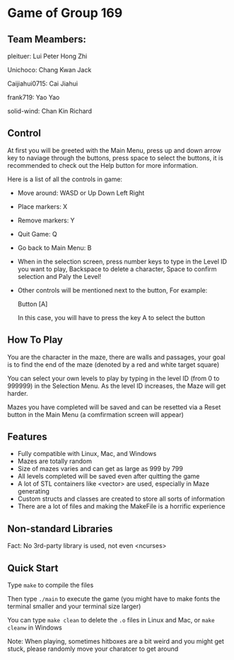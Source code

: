 # Game of Group 169 

## Team Meambers: 

pleituer: Lui Peter Hong Zhi

Unichoco: Chang Kwan Jack

Caijiahui0715: Cai Jiahui

frank719: Yao Yao

solid-wind: Chan Kin Richard


## Control

At first you will be greeted with the Main Menu, press up and down arrow key to naviage through the buttons, press space to select the buttons, it is recommended to check out the Help button for more information.

Here is a list of all the controls in game:

- Move around: WASD or Up Down Left Right
- Place markers: X
- Remove markers: Y
- Quit Game: Q
- Go back to Main Menu: B
- When in the selection screen, press number keys to type in the Level ID you want to play, Backspace to delete a character, Space to confirm selection and Paly the Level!
- Other controls will be mentioned next to the button, For example:
    
    Button [A]
    
    In this case, you will have to press the key A to select the button

## How To Play

You are the character in the maze, there are walls and passages, your goal is to find the end of the maze (denoted by a red and white target square)

You can select your own levels to play by typing in the level ID (from 0 to 999999) in the Selection Menu. As the level ID increases, the Maze will get harder. 

Mazes you have completed will be saved and can be resetted via a Reset button in the Main Menu (a comfirmation screen will appear)

## Features

- Fully compatible with Linux, Mac, and Windows
- Mazes are totally random
- Size of mazes varies and can get as large as 999 by 799
- All levels completed will be saved even after quitting the game
- A lot of STL containers like \<vector\> are used, especially in Maze generating
- Custom structs and classes are created to store all sorts of information
- There are a lot of files and making the MakeFile is a horrific experience

## Non-standard Libraries

Fact: No 3rd-party library is used, not even \<ncurses\>

## Quick Start

Type `make` to compile the files

Then type `./main` to execute the game (you might have to make fonts the terminal smaller and your terminal size larger)

You can type `make clean` to delete the `.o` files in Linux and Mac, or `make cleanw` in Windows 

Note: When playing, sometimes hitboxes are a bit weird and you might get stuck, please randomly move your charatcer to get around
